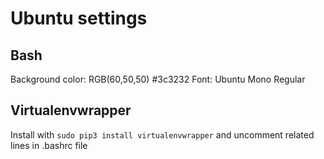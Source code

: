# Ubuntu settings

## Bash
Background color: RGB(60,50,50) #3c3232
Font: Ubuntu Mono Regular

## Virtualenvwrapper
Install with `sudo pip3 install virtualenvwrapper`
and uncomment related lines in .bashrc file
